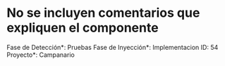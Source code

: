# No se incluyen comentarios que expliquen el componente

Fase de Detección*: Pruebas
Fase de Inyección*: Implementacion
ID: 54
Proyecto*: Campanario